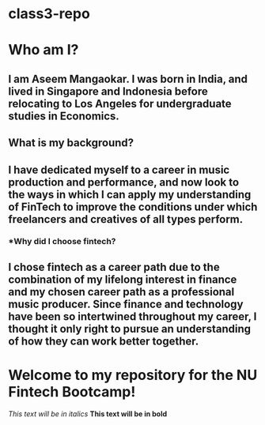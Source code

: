 # class3-repo
 # **Who am I?** 
I am Aseem Mangaokar.
I was born in India, and lived in Singapore and Indonesia before relocating to Los Angeles for undergraduate studies in Economics.
---
## **What is my background?** 
I have dedicated myself to a career in music production and performance, and now look to the ways in which I can apply my understanding of FinTech to improve the conditions under which freelancers and creatives of all types perform.
---
### ***Why did I choose fintech?** 
I chose fintech as a career path due to the combination of my lifelong interest in finance and my chosen career path as a professional music producer. Since finance and technology have been so intertwined throughout my career, I thought it only right to pursue an understanding of how they can work better together.
---
# Welcome to my repository for the NU Fintech Bootcamp!

*This text will be in italics*
**This text will be in bold**